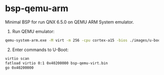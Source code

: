 # bsp-qemu-arm
Minimal BSP for run QNX 6.5.0 on QEMU ARM System emulator.

1. Run QEMU emulator:
```sh
qemu-system-arm.exe -M virt -m 256 -cpu cortex-a15 -bios ./images/u-boot.bin -hda fat:rw:./images -vga none -serial stdio
```

2. Enter commands to U-Boot:
```sh
virtio scan
fatload virtio 0:1 0x40200000 bsp-qemu-virt.bin
go 0x40200000
```
